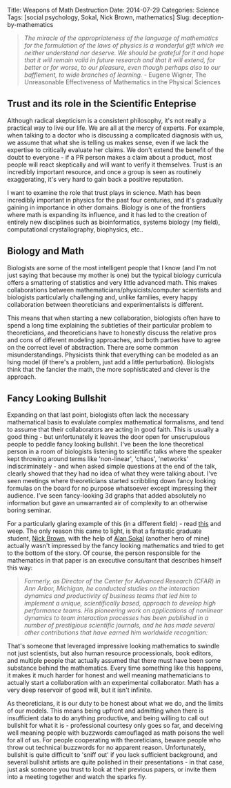 Title: Weapons of Math Destruction
Date: 2014-07-29
Categories: Science
Tags: [social psychology, Sokal, Nick Brown, mathematics]
Slug: deception-by-mathematics


>*The miracle of the appropriateness of the language of mathematics for the formulation of the laws of physics is a wonderful gift which we neither understand nor deserve. We should be grateful for it and hope that it will remain valid in future research and that it will extend, for better or for worse, to our pleasure, even though perhaps also to our bafflement, to wide branches of learning.* - Eugene Wigner, The Unreasonable Effectiveness of Mathematics in the Physical Sciences

Trust and its role in the Scientific Enteprise
-----------------------------------------------
Although radical skepticism is a consistent philosophy, it's not really a practical way to live our life.  We are all at the mercy of experts.  For example, when talking to a doctor who is discussing a complicated diagnosis with us, we assume that what she is telling us makes sense, even if we lack the expertise to critically evaluate her claims.  We don't extend the benefit of the doubt to everyone - if a PR person makes a claim about a product, most people will react skeptically and will want to verify it themselves.  Trust is an incredibly important resource, and once a group is seen as routinely exaggerating, it's very hard to gain back a positive reputation.

I want to examine the role that trust plays in science.  Math has been incredibly important in physics for the past four centuries, and it's gradually gaining in importance in other domains.  Biology is one of the frontiers where math is expanding its influence, and it has led to the creation of entirely new disciplines such as bioinformatics, systems biology (my field), computational crystallography, biophysics, etc..

Biology and Math
----------------
Biologists are some of the most intelligent people that I know (and I'm not just saying that because my mother is one) but the typical biology curricula offers a smattering of statistics and very little advanced math.  This makes collaborations between mathematicians/physicists/computer scientists and biologists particularly challenging and, unlike families, every happy collaboration between theoreticians and experimentalists is different.

This means that when starting a new collaboration, biologists often have to spend a long time explaining the subtleties of their particular problem to theoreticians, and theoreticians have to honestly discuss the relative pros and cons of different modeling approaches, and both parties have to agree on the correct level of abstraction.  There are some common misunderstandings.  Physicists think that everything can be modeled as an Ising model (if there's a problem, just add a little perturbation).  Biologists think that the fancier the math, the more sophisticated and clever is the approach.

Fancy Looking Bullshit
----------------------
Expanding on that last point, biologists often lack the necessary mathematical basis to evalulate complex mathematical formalisms, and tend to assume that their collaborators are acting in good faith.  This is usually a good thing - but unfortunately it leaves the door open for unscrupulous people to peddle fancy looking bullshit.  I've been the lone theoretical person in a room of biologists listening to scientific talks where the speaker kept throwing around terms like 'non-linear', 'chaos', 'networks'  indiscriminately - and when asked simple questions at the end of the talk, clearly showed that they had no idea of what they were talking about.  I've seen meetings where theoreticians started scribbling down fancy looking formulas on the board for no purpose whatsoever except impressing their audience.  I've seen fancy-looking 3d graphs that added absolutely no information but gave an unwarranted air of complexity to an otherwise boring seminar.

For a particularly glaring example of this (in a different field) - read [this](http://retractionwatch.com/2013/09/19/fredrickson-losada-positivity-ratio-paper-partially-withdrawn/) and weep.  The only reason this came to light, is that a fantastic graduate student, [Nick Brown](http://steamtraen.blogspot.fr/), with the help of [Alan Sokal](http://www.physics.nyu.edu/sokal/) (another hero of mine) actually wasn't impressed by the fancy looking mathematics  and tried to get to the bottom of the story.  Of course, the person responsible for the mathematics in that paper is an executive consultant that describes himself this way:

>*Formerly, as Director of the Center for Advanced Research (CFAR) in Ann Arbor, Michigan, he conducted studies on the interaction dynamics and productivity of business teams that led him to implement a unique, scientifically based, approach to develop high performance teams. His pioneering work on applications of nonlinear dynamics to team interaction processes has been published in a number of prestigious scientific journals, and he has made several other contributions that have earned him worldwide recognition:*

That's someone that leveraged impressive looking mathematics to swindle not just scientists, but also human resource processionals, book editors, and multiple people that actually assumed that there must have been some substance behind the mathematics.  Every time something like this happens, it makes it much harder for honest and well meaning mathematicians to actually start a collaboration with an experimental collaborator.  Math has a very deep reservoir of good will, but it isn't infinite.

As theoreticians, it is our duty to be honest about what we do, and the limits of our models.  This means being upfront and admitting when there is insufficient data to do anything productive, and being willing to call out bullshit for what it is - professional courtesy only goes so far, and deceiving well meaning people with buzzwords camouflaged as math poisons the well for all of us.  For people cooperating with theoreticians, beware people who throw out technical buzzwords for no apparent reason.  Unfortunately, bullshit is quite difficult to 'sniff out' if you lack sufficient background, and several bullshit artists are quite polished in their presentations - in that case, just ask someone you trust to look at their previous papers, or invite them into a meeting together and watch the sparks fly.